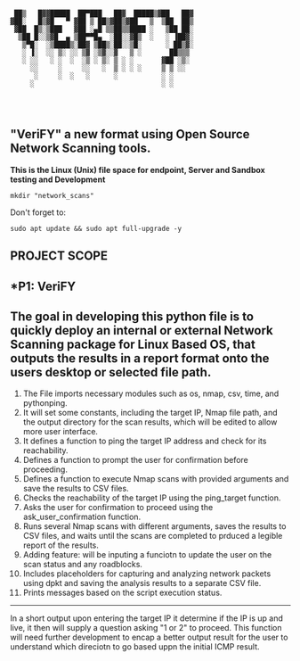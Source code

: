 ```

 ██▒   █▓▓█████  ██▀███   ██▓  █████▒▓██   ██▓   
▓██░   █▒▓█   ▀ ▓██ ▒ ██▒▓██▒▓██   ▒  ▒██  ██▒   
 ▓██  █▒░▒███   ▓██ ░▄█ ▒▒██▒▒████ ░   ▒██ ██░   
  ▒██ █░░▒▓█  ▄ ▒██▀▀█▄  ░██░░▓█▒  ░   ░ ▐██▓░   
   ▒▀█░  ░▒████▒░██▓ ▒██▒░██░░▒█░      ░ ██▒▓░   
   ░ ▐░  ░░ ▒░ ░░ ▒▓ ░▒▓░░▓   ▒ ░       ██▒▒▒    
   ░ ░░   ░ ░  ░  ░▒ ░ ▒░ ▒ ░ ░       ▓██ ░▒░    
     ░░     ░     ░░   ░  ▒ ░ ░ ░     ▒ ▒ ░░     
      ░     ░  ░   ░      ░           ░ ░        
     ░                                ░ ░        
                                                 
                                                 
                                                 
```
                                                 
                                            

## "VeriFY" a new format using Open Source Network Scanning tools. 

**This is the Linux (Unix) file space for endpoint, Server and Sandbox testing and Development**
```
mkdir "network_scans"
```
Don't forget to:
```
sudo apt update && sudo apt full-upgrade -y
```
**PROJECT SCOPE**
---
***P1: VeriFY**
---
The goal in developing this python file is to quickly deploy an internal or external Network Scanning package for Linux Based OS, that outputs the results in a report format onto the users desktop or selected file path. 
---
1. The File imports necessary modules such as os, nmap, csv, time, and pythonping.
2. It will set some constants, including the target IP, Nmap file path, and the output directory for the scan results, which will be edited to allow more user interface.
3. It defines a function to ping the target IP address and check for its reachability.
4. Defines a function to prompt the user for confirmation before proceeding.
5. Defines a function to execute Nmap scans with provided arguments and save the results to CSV files.
6. Checks the reachability of the target IP using the ping_target function.
7. Asks the user for confirmation to proceed using the ask_user_confirmation function.
8. Runs several Nmap scans with different arguments, saves the results to CSV files, and waits until the scans are completed to prduced a legible report of the results.
9. Adding feature: will be inputing a funciotn to update the user on the scan status and any roadblocks. 
10. Includes placeholders for capturing and analyzing network packets using dpkt and saving the analysis results to a separate CSV file.
11. Prints messages based on the script execution status.
---
In a short output upon entering the target IP it determine if the IP is up and live, it then will supply a question asking "1 or 2" to proceed. 
This function will need further development to encap a better output result for the user to understand which direciotn to go based uppn the initial ICMP result. 
